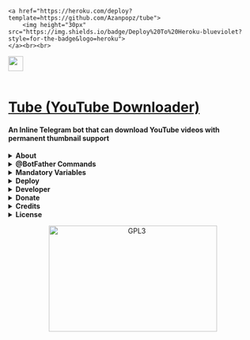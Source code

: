 ###
    <a href="https://heroku.com/deploy?template=https://github.com/Azanpopz/tube">
        <img height="30px" src="https://img.shields.io/badge/Deploy%20To%20Heroku-blueviolet?style=for-the-badge&logo=heroku">
    </a><br><br>

   <a href="https://heroku.com/deploy?template=https://github.com/Azanpopz/tube">
        <img height="30px" src="https://img.shields.io/badge/Deploy%20To%20Heroku-blueviolet?style=for-the-badge&logo=heroku">
    </a><br><br>

<h1 align="left">
    <a href="https://github.com/m4mallu">Tube (YouTube Downloader)
</a>
</h1>

#### An Inline Telegram bot that can download YouTube videos with permanent thumbnail support

<details>
    <summary><b>About</b></summary>
    <p align="left"></p>
    <ul>
        <li><b><strike>Bot need to be in Inline Mode</strike></b></li>
        <li>Search keyword inline (In bot chat).</li>
        <li>Send a photo to bot to set custom thumbnail permanently.</li>
        <li>The thumbnail will be in all the downloads until clear it in options.</li>
        <li>View the custom thumbnail in option.</li>
        <li>If no thumbnail available, bot will set the default YouTube video thumbnail in downloading.</li>
        <li>Authorized users facility [The bot will be in public when this list kept empty]</li>
        <li>Sudo Users of this bot can broadcast messages to the bot users.</li>
        <li>Force users to subscribe a specific chat. [works as normal when list is empty]</li>
    </ul>
</details>
<details>
    <summary><b>@BotFather Commands</b></summary>
    <p align="left"></p>
    
    start - Check alive
    send - broadcast                   [ As reply to any message ]
    subs - Count active subscribers
</details>
<details>
    <summary><b>Mandatory Variables</b></summary>
    <p align="left"></p>
    
    API_HASH        Your API Hash from my.telegram.org
    API_ID          Your API ID from my.telegram.org
    BOT_TOKEN       Your Bot Token from BotFather
    AUTH_USERS      Create a list of User Ids to use this bot. (If kept empty, bot will be in public domain)
    SUDO_USERS      Create a list of Super User Ids to use this bot. (For Broadcasting )
    DB_URI          Mandatory when deployed in local
</details>
<details>
    <summary><b>Deploy</b></summary>
    <p align="left"></p>
    <b>1. <u>Deploy to Heroku</u></b><br><br>
    <h6>THIS REPOSITORY CONTAINS SOME RESTRICTED PACKAGES WHICH CAN GET A REPO BAN FROM HEROKU. SO, YOU NEED TO FORK THIS 
    REPOSITORY, EDIT THIS FILE,  ADD THE BELOW CODE WITH YOUR FORKED REPOSITORY NAME IN PLACE OF THIS PARAGRAPH TEXT, 
    CHANGE THE app.json ['website', 'repository'] PARAMETERS TO YOUR OWN REPO NAME,AND THEN PUSH THE CHANGES TO HEROKU.</h6>

        <a href="https://heroku.com/deploy?template=https://github.com/Azanpopz/tube">
            <img height="30px" src="https://img.shields.io/badge/Deploy%20To%20Heroku-blueviolet?style=for-the-badge&logo=heroku">
        </a><br><br>
<p>
    <b>2. <u>Deploy to VPS</u></b><br>
    <ul>
        <li>Open a Linux Terminal and run the following commands.</li>
        <li><code>git clone https://github.com/m4mallu/tube</code></li>
        <li><code>cd inline-tube-mate</code></li>
        <li>Create a database URI with the <a href="https://telegra.ph/Clonebot-UI-Help-05-30"><b>TUTORIAL</b></a>.</li>
        <li>Create a <code>config.py</code> file with the mandatory variables and database URI.</li>
        <li>Run the following commands in the same terminal opened.</li>
        <li><code>virtualenv -p python3 venv</code></li>
        <li><code>. ./venv/bin/activate</code></li>
        <li><code>pip3 install -r requirements.txt</code></li>
        <li><code>python3 bot.py</code></li>
    </ul>
    </p>
</details>
<details>
  <summary><b>Developer</b></summary>
    <p align="left">
        <img alt="GPL3" src ="https://c.tenor.com/10Zdx_RXqgcAAAAC/programming-crazy.gif" width="260px" style="max-width:100%;"/><br>
            <a href="https://t.me/space4renjith"><img src="https://img.shields.io/badge/Renjith-Mangal-orange" height="24">
        </a>&nbsp;
            <a href="https://t.me/rmprojects"><img src="https://img.shields.io/badge/Updates-Channel-orange" height="24">
        </a>
</p>
</details>
<details>
    <summary><b>Donate</b></summary>
    <p align="left">
    <b>Buy me a coffee for the work !</b><br>
    <img src="https://telegra.ph/file/b926b7e8ea84826d81d8a.png" width="260px" style="max-width:100%;"/><br><br>
      <a href="https://www.paypal.me/space4renjith" target="_blank">
        <img src="https://img.shields.io/badge/Donate-Me%20-orange?style=for-the-badge&logo=paypal">
    </a>
</p>
</details>
<details>
  <summary><b>Credits</b></summary>
    <p align="left">
      <a href="https://github.com/pyrogram/pyrogram">
        <img src="https://img.shields.io/badge/Pyrogram-Framework%20-orange" height="32.8">
    </a>
    <a href="https://github.com/SpEcHiDe">
        <img src="https://img.shields.io/badge/-SpEcHiDe-orange" height="32.8">
    </a>
</p>
</details>
<details>
  <summary><b>License</b></summary>
    <p align="left">
    <a href="https://choosealicense.com/licenses/gpl-3.0/">
        <img src="https://img.shields.io/badge/GPL%20V3-License%20-orange">
    </a>
</p>
</details>
<p align="center">
    <a href="https://t.me/space4renjith">
        <img alt="GPL3" src ="https://telegra.ph/file/c4f778ccfc576a954dd20.gif" width="340" height="214"/>
    </a>
</p>
